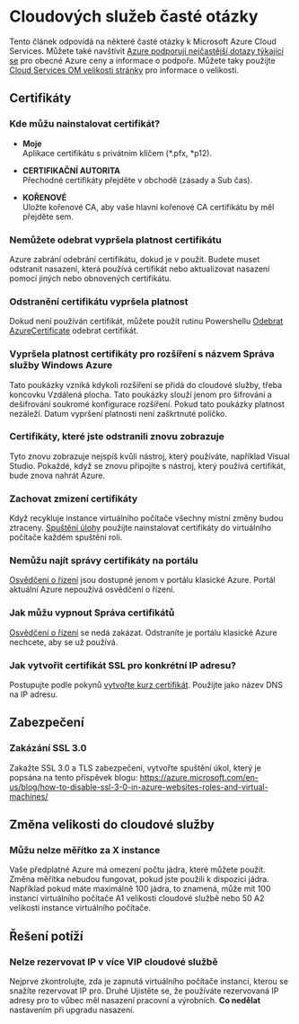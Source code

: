 <properties
    pageTitle="Cloud Services nejčastější dotazy týkající se | Microsoft Azure"
    description="Nejčastější dotazy k Cloudovým službám."
    services="cloud-services"
    documentationCenter=""
    authors="Thraka"
    manager="timlt"
    editor=""/>

<tags
    ms.service="cloud-services"
    ms.workload="tbd"
    ms.tgt_pltfrm="na"
    ms.devlang="na"
    ms.topic="article"
    ms.date="08/19/2016"
    ms.author="adegeo"/>

# <a name="cloud-services-faq"></a>Cloudových služeb časté otázky
Tento článek odpovídá na některé časté otázky k Microsoft Azure Cloud Services. Můžete také navštívit [Azure podporují nejčastější dotazy týkající se](http://go.microsoft.com/fwlink/?LinkID=185083) pro obecné Azure ceny a informace o podpoře. Můžete taky použijte [Cloud Services OM velikosti stránky](cloud-services-sizes-specs.md) pro informace o velikosti.

## <a name="certificates"></a>Certifikáty

### <a name="where-should-i-install-my-certificate"></a>Kde můžu nainstalovat certifikát?

- **Moje**  
Aplikace certifikátu s privátním klíčem (\*.pfx, \*p12).

- **CERTIFIKAČNÍ AUTORITA**  
Přechodné certifikáty přejděte v obchodě (zásady a Sub čas).

- **KOŘENOVÉ**  
Uložte kořenové CA, aby vaše hlavní kořenové CA certifikátu by měl přejděte sem.

### <a name="i-cant-remove-expired-certificate"></a>Nemůžete odebrat vypršela platnost certifikátu

Azure zabrání odebrání certifikátu, dokud je v použít. Budete muset odstranit nasazení, která používá certifikát nebo aktualizovat nasazení pomocí jiných nebo obnovených certifikátu.

### <a name="delete-an-expired-certificate"></a>Odstranění certifikátu vypršela platnost

Dokud není používán certifikát, můžete použít rutinu Powershellu [Odebrat AzureCertificate](https://msdn.microsoft.com/library/azure/mt589145.aspx) odebrat certifikát.

### <a name="i-have-expired-certificates-named-windows-azure-service-management-for-extensions"></a>Vypršela platnost certifikáty pro rozšíření s názvem Správa služby Windows Azure

Tato poukázky vzniká kdykoli rozšíření se přidá do cloudové služby, třeba koncovku Vzdálená plocha. Tato poukázky slouží jenom pro šifrování a dešifrování soukromé konfigurace rozšíření. Pokud tato poukázky platnost nezáleží. Datum vypršení platnosti není zaškrtnuté políčko.

### <a name="certificates-i-have-deleted-keep-reappearing"></a>Certifikáty, které jste odstranili znovu zobrazuje

Tyto znovu zobrazuje nejspíš kvůli nástroj, který používáte, například Visual Studio. Pokaždé, když se znovu připojíte s nástroj, který používá certifikát, bude znova nahrát Azure.

### <a name="my-certificates-keep-disappearing"></a>Zachovat zmizení certifikáty

Když recykluje instance virtuálního počítače všechny místní změny budou ztraceny. [Spuštění úlohy](cloud-services-startup-tasks.md) použijte nainstalovat certifikáty do virtuálního počítače každém spuštění roli.

### <a name="i-cannot-find-my-management-certificates-in-the-portal"></a>Nemůžu najít správy certifikáty na portálu

[Osvědčení o řízení](..\azure-api-management-certs.md) jsou dostupné jenom v portálu klasické Azure. Portál aktuální Azure nepoužívá osvědčení o řízení. 

### <a name="how-can-i-disable-a-management-certificate"></a>Jak můžu vypnout Správa certifikátů

[Osvědčení o řízení](..\azure-api-management-certs.md) se nedá zakázat. Odstraníte je portálu klasické Azure nechcete, aby se už používá.

### <a name="how-do-i-create-an-ssl-certificate-for-a-specific-ip-address"></a>Jak vytvořit certifikát SSL pro konkrétní IP adresu?

Postupujte podle pokynů [vytvořte kurz certifikát](cloud-services-certs-create.md). Použijte jako název DNS na IP adresu.

## <a name="security"></a>Zabezpečení

### <a name="disable-ssl-30"></a>Zakázání SSL 3.0

Zakažte SSL 3.0 a TLS zabezpečení, vytvořte spuštění úkol, který je popsána na tento příspěvek blogu: https://azure.microsoft.com/en-us/blog/how-to-disable-ssl-3-0-in-azure-websites-roles-and-virtual-machines/

## <a name="scale-a-cloud-service"></a>Změna velikosti do cloudové služby

### <a name="i-cannot-scale-beyond-x-instances"></a>Můžu nelze měřítko za X instance

Vaše předplatné Azure má omezení počtu jádra, které můžete použít. Změna měřítka nebudou fungovat, pokud jste použili k dispozici jádra. Například pokud máte maximálně 100 jádra, to znamená, může mít 100 instancí virtuálního počítače A1 velikosti cloudové službě nebo 50 A2 velikosti instance virtuálního počítače.

## <a name="troubleshooting"></a>Řešení potíží

### <a name="i-cant-reserve-an-ip-in-a-multi-vip-cloud-service"></a>Nelze rezervovat IP v více VIP cloudové službě

Nejprve zkontrolujte, zda je zapnutá virtuálního počítače instanci, kterou se snažíte rezervovat IP pro. Druhé Ujistěte se, že používáte rezervovaná IP adresy pro to vůbec měl nasazení pracovní a výrobních. **Co nedělat** nastavením při upgradu nasazení.

